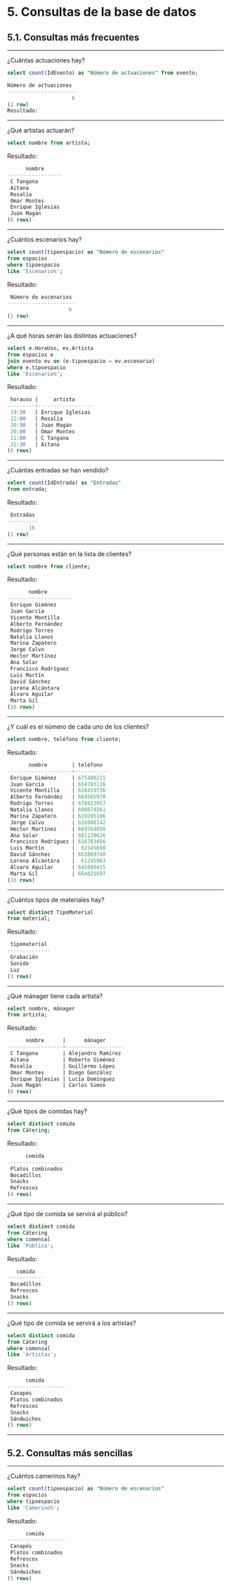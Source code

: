 # 5. Consultas de la base de datos
## 5.1. Consultas más frecuentes

---
¿Cuántas actuaciones hay?
```sql
select count(IdEvento) as "Número de actuaciones" from evento;
```
```sql
Número de actuaciones
-----------------------
                     6
(1 row)
Resultado:
```
---
¿Qué artistas actuarán?
```sql
select nombre from artista;
```
Resultado:
```sql
      nombre
------------------
 C Tangana
 Aitana
 Rosalía
 Omar Montes
 Enrique Iglesias
 Juan Magán
(6 rows)
```
---
¿Cuántos escenarios hay?
```sql
select count(tipoespacio) as "Número de escenarios"
from espacios
where tipoespacio
like 'Escenario%';
```
Resultado:
```sql
 Número de escenarios
----------------------
                    6
(1 row)
```
---
¿A qué horas serán las distintas actuaciones?
```sql
select e.HoraUso, ev.Artista
from espacios e
join evento ev on (e.tipoespacio = ev.escenario)
where e.tipoespacio
like 'Escenario%';
```
Resultado:
```sql
 horauso |     artista
---------+------------------
 19:30   | Enrique Iglesias
 22:00   | Rosalía
 20:30   | Juan Magán
 20:00   | Omar Montes
 21:00   | C Tangana
 21:30   | Aitana
(6 rows)
```
---
¿Cuántas entradas se han vendido?
```sql
select count(IdEntrada) as "Entradas"
from entrada;
```
Resultado:
```sql
 Entradas
----------
       16
(1 row)
```
---
¿Qué personas están en la lista de clientes?
```sql
select nombre from cliente;
```
Resultado:
```sql
       nombre
---------------------
 Enrique Giménez
 Juan García
 Vicente Montilla
 Alberto Fernández
 Rodrigo Torres
 Natalia Llanos
 Marina Zapatero
 Jorge Calvo
 Hector Martínez
 Ana Solar
 Francisco Rodríguez
 Luis Martín
 David Sánchez
 Lorena Alcántara
 Álvaro Aguilar
 Marta Gil
(16 rows)
```
---
¿Y cuál es el número de cada uno de los clientes?
```sql
select nombre, teléfono from cliente;
```
Resultado:
```sql
       nombre        | teléfono
---------------------+-----------
 Enrique Giménez     | 675488215
 Juan García         | 654783126
 Vicente Montilla    | 610459736
 Alberto Fernández   | 684565970
 Rodrigo Torres      | 678423957
 Natalia Llanos      | 600874561
 Marina Zapatero     | 619285106
 Jorge Calvo         | 616946142
 Hector Martínez     | 689764058
 Ana Solar           | 681139826
 Francisco Rodríguez | 616703456
 Luis Martín         |  62345698
 David Sánchez       | 652869748
 Lorena Alcántara    |  61245963
 Álvaro Aguilar      | 645889415
 Marta Gil           | 654821697
(16 rows)
```
---
¿Cuántos tipos de materiales hay?
```sql
select distinct TipoMaterial
from material;
```
Resultado:
```sql
 tipomaterial
--------------
 Grabación
 Sonido
 Luz
(3 rows)
```
---
¿Qué mánager tiene cada artista?
```sql
select nombre, mánager
from artista;
```
Resultado:
```sql
      nombre      |      mánager
------------------+-------------------
 C Tangana        | Alejandro Ramírez
 Aitana           | Roberto Giménez
 Rosalía          | Guillermo López
 Omar Montes      | Diego González
 Enrique Iglesias | Lucía Domínguez
 Juan Magán       | Carlos Simón
(6 rows)
```
---
¿Qué tipos de comidas hay?
```sql
select distinct comida
from Cátering;
```
Resultado:
```sql
      comida
-------------------
 Platos combinados
 Bocadillos
 Snacks
 Refrescos
(4 rows)
```
---
¿Qué tipo de comida se servirá al público?
```sql
select distinct comida
from Cátering
where comensal
like 'Público';
```
Resultado:
```sql
   comida
------------
 Bocadillos
 Refrescos
 Snacks
(3 rows)
```
---
¿Qué tipo de comida se servirá a los artistas?
```sql
select distinct comida
from Cátering
where comensal
like 'Artistas';
```
Resultado:
```sql
      comida
-------------------
 Canapés
 Platos combinados
 Refrescos
 Snacks
 Sándwiches
(5 rows)
```
---

## 5.2. Consultas más sencillas

---
¿Cuántos camerinos hay?
```sql
select count(tipoespacio) as "Número de escenarios"
from espacios
where tipoespacio
like 'Camerino%';
```
Resultado:
```sql
      comida
-------------------
 Canapés
 Platos combinados
 Refrescos
 Snacks
 Sándwiches
(5 rows)
```